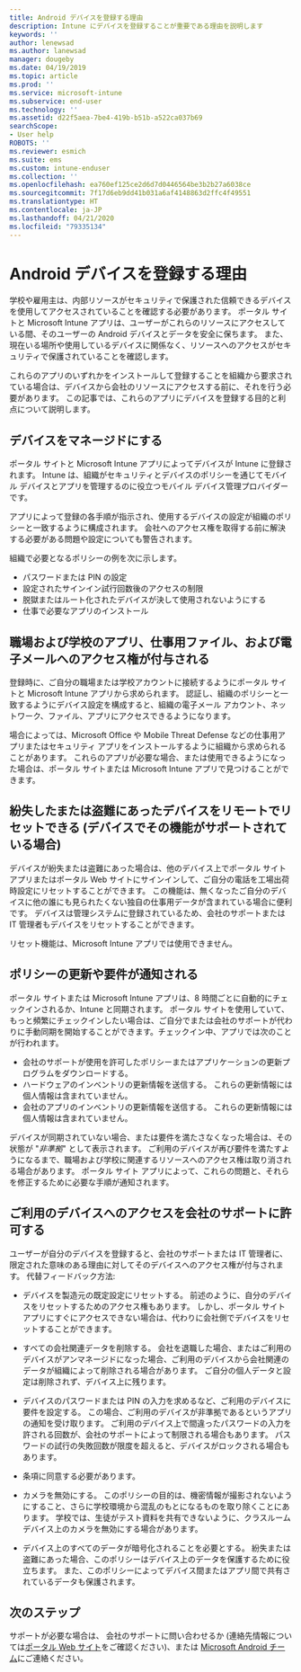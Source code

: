 ```yaml
---
title: Android デバイスを登録する理由
description: Intune にデバイスを登録することが重要である理由を説明します
keywords: ''
author: lenewsad
ms.author: lanewsad
manager: dougeby
ms.date: 04/19/2019
ms.topic: article
ms.prod: ''
ms.service: microsoft-intune
ms.subservice: end-user
ms.technology: ''
ms.assetid: d22f5aea-7be4-419b-b51b-a522ca037b69
searchScope:
- User help
ROBOTS: ''
ms.reviewer: esmich
ms.suite: ems
ms.custom: intune-enduser
ms.collection: ''
ms.openlocfilehash: ea760ef125ce2d6d7d0446564be3b2b27a6038ce
ms.sourcegitcommit: 7f17d6eb9dd41b031a6af4148863d2ffc4f49551
ms.translationtype: HT
ms.contentlocale: ja-JP
ms.lasthandoff: 04/21/2020
ms.locfileid: "79335134"
---
```

# <a name="why-enroll-your-android-device"></a>Android デバイスを登録する理由  

学校や雇用主は、内部リソースがセキュリティで保護された信頼できるデバイスを使用してアクセスされていることを確認する必要があります。 ポータル サイトと Microsoft Intune アプリは、ユーザーがこれらのリソースにアクセスしている間、そのユーザーの Android デバイスとデータを安全に保ちます。 また、現在いる場所や使用しているデバイスに関係なく、リソースへのアクセスがセキュリティで保護されていることを確認します。 

これらのアプリのいずれかをインストールして登録することを組織から要求されている場合は、デバイスから会社のリソースにアクセスする前に、それを行う必要があります。 この記事では、これらのアプリにデバイスを登録する目的と利点について説明します。  

## <a name="gets-your-device-managed"></a>デバイスをマネージドにする  
 ポータル サイトと Microsoft Intune アプリによってデバイスが Intune に登録されます。  Intune は、組織がセキュリティとデバイスのポリシーを通じてモバイル デバイスとアプリを管理するのに役立つモバイル デバイス管理プロバイダーです。 

アプリによって登録の各手順が指示され、使用するデバイスの設定が組織のポリシーと一致するように構成されます。 会社へのアクセス権を取得する前に解決する必要がある問題や設定についても警告されます。  

組織で必要となるポリシーの例を次に示します。  
* パスワードまたは PIN の設定
* 設定されたサインイン試行回数後のアクセスの制限
* 脱獄またはルート化されたデバイスが決して使用されないようにする
* 仕事で必要なアプリのインストール  

## <a name="gives-you-access-to-work-and-school-apps-work-files-and-email"></a>職場および学校のアプリ、仕事用ファイル、および電子メールへのアクセス権が付与される  
登録時に、ご自分の職場または学校アカウントに接続するようにポータル サイトと Microsoft Intune アプリから求められます。  認証し、組織のポリシーと一致するようにデバイス設定を構成すると、組織の電子メール アカウント、ネットワーク、ファイル、アプリにアクセスできるようになります。  

場合によっては、Microsoft Office や Mobile Threat Defense などの仕事用アプリまたはセキュリティ アプリをインストールするように組織から求められることがあります。 これらのアプリが必要な場合、または使用できるようになった場合は、ポータル サイトまたは Microsoft Intune アプリで見つけることができます。

## <a name="lets-you-remotely-reset-a-lost-or-stolen-device-if-device-supports-it"></a>紛失したまたは盗難にあったデバイスをリモートでリセットできる (デバイスでその機能がサポートされている場合)
デバイスが紛失または盗難にあった場合は、他のデバイス上でポータル サイト アプリまたはポータル Web サイトにサインインして、ご自分の電話を工場出荷時設定にリセットすることができます。 この機能は、無くなったご自分のデバイスに他の誰にも見られたくない独自の仕事用データが含まれている場合に便利です。 デバイスは管理システムに登録されているため、会社のサポートまたは IT 管理者もデバイスをリセットすることができます。  

リセット機能は、Microsoft Intune アプリでは使用できません。  

## <a name="notifies-you-of-policy-updates-and-requirements"></a>ポリシーの更新や要件が通知される
ポータル サイトまたは Microsoft Intune アプリは、8 時間ごとに自動的にチェックインされるか、Intune と同期されます。 ポータル サイトを使用していて、もっと頻繁にチェックインしたい場合は、ご自分でまたは会社のサポートが代わりに手動同期を開始することができます。チェックイン中、アプリでは次のことが行われます。  

* 会社のサポートが使用を許可したポリシーまたはアプリケーションの更新プログラムをダウンロードする。  
* ハードウェアのインベントリの更新情報を送信する。 これらの更新情報には個人情報は含まれていません。  
* 会社のアプリのインベントリの更新情報を送信する。 これらの更新情報には個人情報は含まれていません。  

デバイスが同期されていない場合、または要件を満たさなくなった場合は、その状態が "*非準拠*" として表示されます。 ご利用のデバイスが再び要件を満たすようになるまで、職場および学校に関連するリソースへのアクセス権は取り消される場合があります。 ポータル サイト アプリによって、これらの問題と、それらを修正するために必要な手順が通知されます。  


## <a name="permits-company-support-access-to-your-device"></a>ご利用のデバイスへのアクセスを会社のサポートに許可する
ユーザーが自分のデバイスを登録すると、会社のサポートまたは IT 管理者に、限定された意味のある理由に対してそのデバイスへのアクセス権が付与されます。 代替フィードバック方法:  

* デバイスを製造元の既定設定にリセットする。 前述のように、自分のデバイスをリセットするためのアクセス権もあります。 しかし、ポータル サイト アプリにすぐにアクセスできない場合は、代わりに会社側でデバイスをリセットすることができます。  

* すべての会社関連データを削除する。 会社を退職した場合、またはご利用のデバイスがアンマネージドになった場合、ご利用のデバイスから会社関連のデータが組織によって削除される場合があります。 ご自分の個人データと設定は削除されず、デバイス上に残ります。  

* デバイスのパスワードまたは PIN の入力を求めるなど、ご利用のデバイスに要件を設定する。 この場合、ご利用のデバイスが非準拠であるというアプリの通知を受け取ります。 ご利用のデバイス上で間違ったパスワードの入力を許される回数が、会社のサポートによって制限される場合もあります。 パスワードの試行の失敗回数が限度を超えると、デバイスがロックされる場合もあります。  

* 条項に同意する必要があります。  

* カメラを無効にする。 このポリシーの目的は、機密情報が撮影されないようにすること、さらに学校環境から混乱のもとになるものを取り除くことにあります。 学校では、生徒がテスト資料を共有できないように、クラスルーム デバイス上のカメラを無効にする場合があります。  

* デバイス上のすべてのデータが暗号化されることを必要とする。 紛失または盗難にあった場合、このポリシーはデバイス上のデータを保護するために役立ちます。 また、このポリシーによってデバイス間またはアプリ間で共有されているデータも保護されます。 

## <a name="next-steps"></a>次のステップ  

サポートが必要な場合は、 会社のサポートに問い合わせるか (連絡先情報については[ポータル Web サイト](https://go.microsoft.com/fwlink/?linkid=2010980)をご確認ください)、または <a href="mailto:wintunedroidfbk@microsoft.com?subject=I'm having trouble installing the Company Portal app on my Android device&body=Describe the issue you're experiencing here.">Microsoft Android チーム</a>にご連絡ください。
